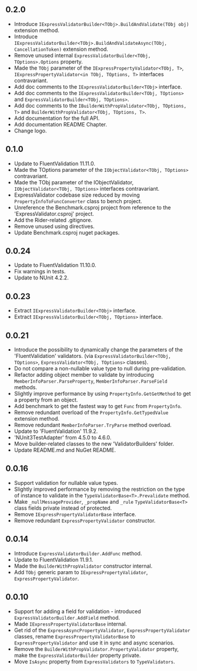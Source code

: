 ## 0.2.0

- Introduce `IExpressValidatorBuilder<TObj>.BuildAndValidate(TObj obj)` extension method.
- Introduce `IExpressValidatorBuilder<TObj>.BuildAndValidateAsync(TObj, CancellationToken)` extension method.
- Remove unused internal `ExpressValidatorBuilder<TObj, TOptions>.Options` property.
- Made the `TObj` parameter of the `IExpressPropertyValidator<TObj, T>`, `IExpressPropertyValidator<in TObj, TOptions, T>` interfaces contravariant.
- Add doc comments to the `IExpressValidatorBuilder<TObj>` interface.
- Add doc comments to the `IExpressValidatorBuilder<TObj, TOptions>` and `ExpressValidatorBuilder<TObj, TOptions>`.
- Add doc comments to the `IBuilderWithPropValidator<TObj, TOptions, T>` and `BuilderWithPropValidator<TObj, TOptions, T>`.
- Add documentation for the full API.
- Add documentation README Chapter.
- Change logo.


## 0.1.0

- Update to FluentValidation 11.11.0.  
- Made the TOptions parameter of the `IObjectValidator<TObj, TOptions>` contravariant.  
- Made the TObj parameter of the IObjectValidator<TObj>, `IObjectValidator<TObj, TOptions>` interfaces contravariant. 
- ExpressValidator codebase size reduced by moving `PropertyInfoToFuncConverter` class to bench project.  
- Unreference the Benchmark.csproj project from reference to the 'ExpressValidator.csproj' project.  
- Add the Rider-related .gitignore.  
- Remove unused using directives.  
- Update Benchmark.csproj nuget packages.


## 0.0.24

- Update to FluentValidation 11.10.0.
- Fix warnings in tests.
- Update to NUnit 4.2.2.


## 0.0.23

- Extract `IExpressValidatorBuilder<TObj>` interface.  
- Extract `IExpressValidatorBuilder<TObj, TOptions>` interface.


## 0.0.21

- Introduce the possibility to dynamically change the parameters of the 'FluentValidation' validators. (via `ExpressValidatorBuilder<TObj, TOptions>`, `ExpressValidator<TObj, TOptions>` classes).  
- Do not compare a non-nullable value type to null during pre-validation.  
- Refactor adding object member to validate by introducing `MemberInfoParser.ParseProperty`, `MemberInfoParser.ParseField` methods.  
- Slightly improve performance by using `PropertyInfo.GetGetMethod` to get a property from an object.  
- Add benchmark to get the fastest way to get `Func` from `PropertyInfo`.
- Remove redundant overload of the `PropertyInfo.GetTypedValue` extension method.  
- Remove redundant `MemberInfoParser.TryParse` method overload.  
- Update to 'FluentValidation' 11.9.2.  
- 'NUnit3TestAdapter' from 4.5.0 to 4.6.0.  
- Move builder-related classes to the new 'ValidatorBuilders' folder.  
- Update README.md and NuGet README.


## 0.0.16

- Support validation for nullable value types.
- Slightly improved performance by removing the restriction on the type of instance to validate in the `TypeValidatorBase<T>.Prevalidate` method.
- Make `_nullMessageProvider`, `_propName` and `_rule` `TypeValidatorBase<T>` class fields private instead of protected.
- Remove `IExpressPropertyValidatorBase` interface.
- Remove redundant `ExpressPropertyValidator` constructor.  


## 0.0.14

- Introduce `ExpressValidatorBuilder.AddFunc` method.
- Update to FluentValidation 11.9.1.
- Made the `BuilderWithPropValidator` constructor internal.
- Add `TObj` generic param to `IExpressPropertyValidator`, `ExpressPropertyValidator`.


## 0.0.10

- Support for adding a field for validation - introduced `ExpressValidatorBuilder.AddField` method.
- Made `IExpressPropertyValidatorBase` internal.
- Get rid of the `ExpressAsyncPropertyValidator`, `ExpressPropertyValidator` classes, rename `ExpressPropertyValidatorBase` to `ExpressPropertyValidator` and use it in sync and async scenarios.
- Remove the `BuilderWithPropValidator.PropertyValidator` property, make the `ExpressValidatorBuilder` property private.
- Move `IsAsync` property from `ExpressValidators` to `TypeValidators`.